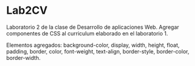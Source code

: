 # Lab2CV

Laboratorio 2 de la clase de Desarrollo de aplicaciones Web.
Agregar componentes de CSS al curriculum elaborado en el laboratorio 1.

Elementos agregados: background-color, display, width, height, float, padding, border, color, font-weight, text-align, border-style, border-color, border-width.
